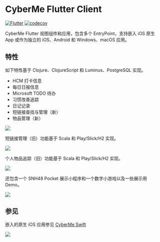# CyberMe Flutter Client

[![Flutter](https://github.com/corkine/cyberMeClient/actions/workflows/dart.yml/badge.svg)](https://github.com/corkine/cyberMeClient/actions/workflows/dart.yml) [![codecov](https://codecov.io/gh/corkine/cyberMeClient/branch/master/graph/badge.svg?token=NLFN44U8PT)](https://codecov.io/gh/corkine/cyberMeClient)

CyberMe Flutter 视图组件和应用，包含多个 EntryPoint，支持嵌入 iOS 原生 App 或作为独立的 iOS、Android 和 Windows、macOS 应用。

## 特性

如下特性基于 Clojure、ClojureScript 和 Luminus、PostgreSQL 实现。 

- HCM 打卡信息
- 每日日报信息
- Microsoft TODO 待办
- 习惯改善追踪
- 日记记录
- 短链接查找与管理（新）
- 物品管理（新）

![](https://static2.mazhangjing.com/20220519/a943_mainPage.jpg)

短链接管理（旧）功能基于 Scala 和 Play/Slick/H2 实现。

![](http://static2.mazhangjing.com/20210409/5849a3d_截屏2021-04-09上午10.43.40.png)

个人物品追踪（旧）功能基于 Scala 和 Play/Slick/H2 实现。

![](http://static2.mazhangjing.com/20210409/c4601f3_截屏2021-04-09上午10.24.13.png)

还包含一个 SNH48 Pocket 展示小程序和一个数字小游戏以及一些展示用 Demo。

![](https://static2.mazhangjing.com/cyber/202204/7f1070ea_图片.png)

## 参见

嵌入的原生 iOS 应用参见 [CyberMe Swift](https://github.com/corkine/cyberMeSwift)

![](https://static2.mazhangjing.com/20221124/2cf8_Snipaste_2022-11-24_10-20-21.png)
